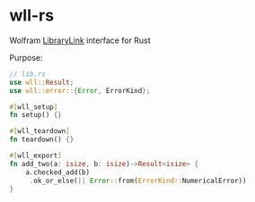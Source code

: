 # wll-rs

Wolfram [LibraryLink](http://reference.wolfram.com/language/LibraryLink/tutorial/Overview.html) interface for Rust

Purpose:

```rust
// lib.rs
use wll::Result;
use wll::error::{Error, ErrorKind};

#[wll_setup]
fn setup() {}

#[wll_teardown]
fn teardown() {}

#[wll_export]
fn add_two(a: isize, b: isize)->Result<isize> {
    a.checked_add(b)
     .ok_or_else(|| Error::from(ErrorKind::NumericalError))
}
```
